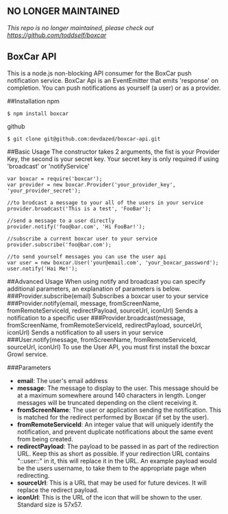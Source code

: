 ## NO LONGER MAINTAINED
*This repo is no longer maintained, please check out https://github.com/toddself/boxcar*

## BoxCar API
This is a node.js non-blocking API consumer for the BoxCar push notification service.  BoxCar Api is an EventEmitter that emits 'response' on completion.  You can push notifications as yourself (a user) or as a provider.

##Installation
npm

    $ npm install boxcar
  
github

    $ git clone git@github.com:devdazed/boxcar-api.git

##Basic Usage
The constructor takes 2 arguments, the fist is your Provider Key, the second is your secret key.  Your secret key is only required if using 'broadcast' or 'notifyService'

    var boxcar = require('boxcar');
    var provider = new boxcar.Provider('your_provider_key', 'your_provider_secret');

    //to brodcast a message to your all of the users in your service
    provider.broadcast('This is a test', 'FooBar');
    
    //send a message to a user directly
    provider.notify('foo@bar.com', 'Hi FooBar!');
    
    //subscribe a current boxcar user to your service
    provider.subscribe('foo@bar.com');
    
    //to send yourself messages you can use the user api
    var user = new boxcar.User('your@email.com', 'your_boxcar_password');
    user.notify('Hai Me!');
    
##Advanced Usage
When using notify and broadcast you can specify additional parameters, an explanation of parameters is below.
###Provider.subscribe(email)
Subscribes a boxcar user to your service
###Provider.notify(email, message, fromScreenName, fromRemoteServiceId, redirectPayload, sourceUrl, iconUrl)
Sends a notification to a specific user
###Provider.broadcast(message, fromScreenName, fromRemoteServiceId, redirectPayload, sourceUrl, iconUrl)
Sends a notification to all users in your service
###User.notify(message, fromScreenName, fromRemoteServiceId, sourceUrl, iconUrl)
To use the User API, you must first install the boxcar Growl service.

###Parameters
- **email**: The user's email address
- **message**: The message to display to the user. This message should be at a maximum somewhere around 140 characters in length. Longer messages will be truncated depending on the client receiving it.
- **fromScreenName**:  The user or application sending the notification. This is matched for the redirect performed by Boxcar (if set by the user).
- **fromRemoteServiceId**: An integer value that will uniquely identify the notification, and prevent duplicate notifications about the same event from being created.
- **redirectPayload**: The payload to be passed in as part of the redirection URL. Keep this as short as possible. If your redirection URL contains "::user::" in it, this will replace it in the URL. An example payload would be the users username, to take them to the appropriate page when redirecting.
- **sourceUrl**: This is a URL that may be used for future devices. It will replace the redirect payload.
- **iconUrl**: This is the URL of the icon that will be shown to the user. Standard size is 57x57.



